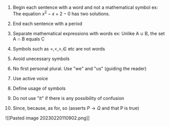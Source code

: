 1. Begin each sentence with a word and not a mathematical symbol
ex: The equation $x^{2}-x+2-0$ has two solutions.

2. End each sentence with a period
3. Separate mathematical expressions with words
ex: Unlike A ∪ B, the set A ∩ B equals C

4. Symbols such as $=, <, >, \in$ etc are not words

5. Avoid unecessary symbols
6. No first personal plural. Use "we" and "us" (guiding the reader)
7. Use active voice
8. Define usage of symbols
9. Do not use "it" if there is any possibility of confusion
10. Since, because, as for, so (asserts $P \to Q$ and that P is true)

![[Pasted image 20230220110902.png]]